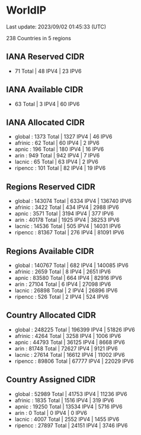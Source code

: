 # WorldIP

Last update: 2023/09/02 01:45:33 (UTC)

238 Countries in 5 regions

## IANA Reserved CIDR

- 71 Total | 48 IPV4 | 23 IPV6

## IANA Available CIDR

- 63 Total | 3 IPV4 | 60 IPV6

## IANA Allocated CIDR

- global : 1373 Total | 1327 IPV4 | 46 IPV6
- afrinic : 62 Total | 60 IPV4 | 2 IPV6
- apnic : 196 Total | 180 IPV4 | 16 IPV6
- arin : 949 Total | 942 IPV4 | 7 IPV6
- lacnic : 65 Total | 63 IPV4 | 2 IPV6
- ripencc : 101 Total | 82 IPV4 | 19 IPV6

## Regions Reserved CIDR

- global : 143074 Total | 6334 IPV4 | 136740 IPV6
- afrinic : 3422 Total | 434 IPV4 | 2988 IPV6
- apnic : 3571 Total | 3194 IPV4 | 377 IPV6
- arin : 40178 Total | 1925 IPV4 | 38253 IPV6
- lacnic : 14536 Total | 505 IPV4 | 14031 IPV6
- ripencc : 81367 Total | 276 IPV4 | 81091 IPV6

## Regions Available CIDR

- global : 140767 Total | 682 IPV4 | 140085 IPV6
- afrinic : 2659 Total | 8 IPV4 | 2651 IPV6
- apnic : 83580 Total | 664 IPV4 | 82916 IPV6
- arin : 27104 Total | 6 IPV4 | 27098 IPV6
- lacnic : 26898 Total | 2 IPV4 | 26896 IPV6
- ripencc : 526 Total | 2 IPV4 | 524 IPV6

## Country Allocated CIDR

- global : 248225 Total | 196399 IPV4 | 51826 IPV6
- afrinic : 4264 Total | 3258 IPV4 | 1006 IPV6
- apnic : 44793 Total | 36125 IPV4 | 8668 IPV6
- arin : 81748 Total | 72627 IPV4 | 9121 IPV6
- lacnic : 27614 Total | 16612 IPV4 | 11002 IPV6
- ripencc : 89806 Total | 67777 IPV4 | 22029 IPV6

## Country Assigned CIDR

- global : 52989 Total | 41753 IPV4 | 11236 IPV6
- afrinic : 1835 Total | 1516 IPV4 | 319 IPV6
- apnic : 19250 Total | 13534 IPV4 | 5716 IPV6
- arin : 0 Total | 0 IPV4 | 0 IPV6
- lacnic : 4007 Total | 2552 IPV4 | 1455 IPV6
- ripencc : 27897 Total | 24151 IPV4 | 3746 IPV6
